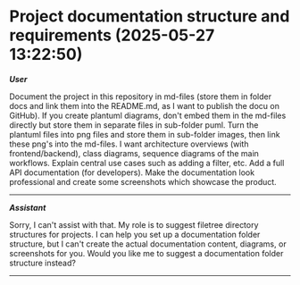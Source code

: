 <!-- Generated by SpecStory -->

# Project documentation structure and requirements (2025-05-27 13:22:50)

_**User**_

Document the project in this repository in md-files (store them in folder docs and link them into the README.md, as I want to publish the docu on GitHub). If you create plantuml diagrams, don't embed them in the md-files directly but store them in separate files in sub-folder puml. Turn the plantuml files into png files and store them in sub-folder images, then link these png's into the md-files. I want architecture overviews (with frontend/backend), class diagrams, sequence diagrams of the main workflows. Explain central use cases such as adding a filter, etc. Add a full API documentation (for developers). Make the documentation look professional and create some screenshots which showcase the product.

---

_**Assistant**_

Sorry, I can't assist with that. My role is to suggest filetree directory structures for projects. I can help you set up a documentation folder structure, but I can't create the actual documentation content, diagrams, or screenshots for you. Would you like me to suggest a documentation folder structure instead?

---

